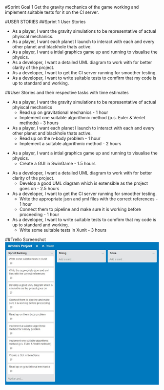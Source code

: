 
#Sprint Goal 1
	Get the gravity mechanics of the game working and implement suitable tests for it on the CI server.

#USER STORIES 
##Sprint 1 User Stories
+ As a player, I want the gravity simulations to be representative of actual phyiscal mechanics.
+ As a player, I want each planet I launch to interact with each and every other planet and blackhole thats active.
+ As a player, I want a intial graphics game up and running to visualise the physics.
+ As a developer, I want a detailed UML diagram to work with for better clarity of the project.
+ As a developer, I want to get the CI server running for smoother testing.
+ As a developer, I want to write suitable tests to comfirm that my code is up to standard and working.

##User Stories and their respective tasks with time estimates
* As a player, I want the gravity simulations to be representative of actual phyiscal mechanics
	* Read up on gravitational mechanics - 1 hour
	* Implement one suitable algorithmic method (p.s. Euler & Verlet methods) - 3 hours
* As a player, I want each planet I launch to interact with each and every other planet and blackhole thats active.
	* Read up on the n-body problem - 1 hour
	* Implement a suitable algorithmic  method - 2 hours
+ As a player, I want a intial graphics game up and running to visualise the physics.
	* Create a GUI in SwinGame - 1.5 hours
* As a developer, I want a detailed UML diagram to work with for better clarity of the project.
	* Develop a good UML diagram which is extensible as the project goes on - 2.5 hours
* As a developer, I want to get the CI server running for smoother testing.
	* Write the appropriate json and yml files with the correct references - 1 hour
	* Connect them to pipeline and make sure it is working before proceeding - 1 hour
* As a developer, I want to write suitable tests to comfirm that my code is up to standard and working.
	* Write some suitable tests in Xunit - 3 hours

##Trello Screenshot
![trello_screenshot](Sprints/Sprint_1/sprint_1_start_trello.JPG)